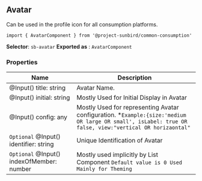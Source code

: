 ## Avatar
Can be used in the profile icon for all consumption platforms.

    import { AvatarComponent } from '@project-sunbird/common-consumption'

**Selector**: `sb-avatar`
**Exported as** : `AvatarComponent `
### Properties

|Name| Description |
|--|--|
|@Input() title: string|Avatar Name.|
|@Input() initial: string| Mostly Used for Initial Display in Avatar  |
|@Input() config: any| Mostly Used for representing Avatar  configuration. *`Example:{size:'medium OR large OR small', isLabel: true OR false, view:"vertical OR horizaontal"` |
|`Optional` @Input() identifier: string| Unique Identification of Avatar |
|`Optional` @Input() indexOfMember: number| Mostly used implicitly by List Component `Default value is 0 Used Mainly for Theming`|


